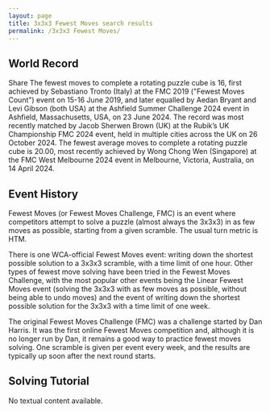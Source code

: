 ```yaml
---
layout: page
title: 3x3x3 Fewest Moves search results
permalink: /3x3x3 Fewest Moves/
---
```

## World Record
Share
The fewest moves to complete a rotating puzzle cube is 16, first achieved by Sebastiano Tronto (Italy) at the FMC 2019 ("Fewest Moves Count") event on 15-16 June 2019, and later equalled by Aedan Bryant and Levi Gibson (both USA) at the Ashfield Summer Challenge 2024 event in Ashfield, Massachusetts, USA, on 23 June 2024. The record was most recently matched by Jacob Sherwen Brown (UK) at the Rubik’s UK Championship FMC 2024 event, held in multiple cities across the UK on 26 October 2024.
The fewest average moves to complete a rotating puzzle cube is 20.00, most recently achieved by Wong Chong Wen (Singapore) at the FMC West Melbourne 2024 event in Melbourne, Victoria, Australia, on 14 April 2024. 

## Event History
Fewest Moves (or Fewest Moves Challenge, FMC) is an event where competitors attempt to solve a puzzle (almost always the 3x3x3) in as few moves as possible, starting from a given scramble. The usual turn metric is HTM.

There is one WCA-official Fewest Moves event: writing down the shortest possible solution to a 3x3x3 scramble, with a time limit of one hour. Other types of fewest move solving have been tried in the Fewest Moves Challenge, with the most popular other events being the Linear Fewest Moves event (solving the 3x3x3 with as few moves as possible, without being able to undo moves) and the event of writing down the shortest possible solution for the 3x3x3 with a time limit of one week.

The original Fewest Moves Challenge (FMC) was a challenge started by Dan Harris. It was the first online Fewest Moves competition and, although it is no longer run by Dan, it remains a good way to practice fewest moves solving. One scramble is given per event every week, and the results are typically up soon after the next round starts.


## Solving Tutorial
No textual content available.

